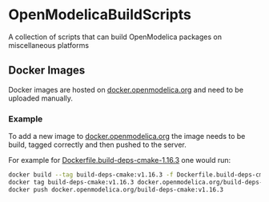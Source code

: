 # OpenModelicaBuildScripts


A collection of scripts that can build OpenModelica packages on miscellaneous platforms


## Docker Images

Docker images are hosted on [docker.openmodelica.org](docker.openmodelica.org) and need to
be uploaded manually.

### Example

To add a new image to [docker.openmodelica.org](docker.openmodelica.org)
the image needs to be build, tagged correctly and then pushed to the server.

For example for [Dockerfile.build-deps-cmake-1.16.3](./docker/Dockerfile.build-deps-cmake-1.16.3)
one would run:

```bash
docker build --tag build-deps-cmake:v1.16.3 -f Dockerfile.build-deps-cmake-1.16.3 .
docker tag build-deps-cmake:v1.16.3 docker.openmodelica.org/build-deps-cmake:v1.16.3
docker push docker.openmodelica.org/build-deps-cmake:v1.16.3
```

